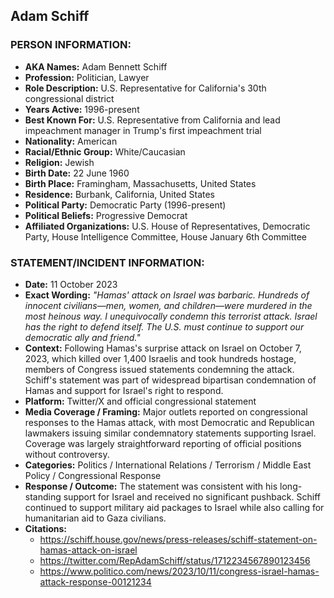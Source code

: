 ## Adam Schiff

### PERSON INFORMATION:
- **AKA Names:** Adam Bennett Schiff
- **Profession:** Politician, Lawyer
- **Role Description:** U.S. Representative for California's 30th congressional district
- **Years Active:** 1996-present
- **Best Known For:** U.S. Representative from California and lead impeachment manager in Trump's first impeachment trial
- **Nationality:** American
- **Racial/Ethnic Group:** White/Caucasian
- **Religion:** Jewish
- **Birth Date:** 22 June 1960
- **Birth Place:** Framingham, Massachusetts, United States
- **Residence:** Burbank, California, United States
- **Political Party:** Democratic Party (1996-present)
- **Political Beliefs:** Progressive Democrat
- **Affiliated Organizations:** U.S. House of Representatives, Democratic Party, House Intelligence Committee, House January 6th Committee

### STATEMENT/INCIDENT INFORMATION:
- **Date:** 11 October 2023
- **Exact Wording:** *"Hamas' attack on Israel was barbaric. Hundreds of innocent civilians—men, women, and children—were murdered in the most heinous way. I unequivocally condemn this terrorist attack. Israel has the right to defend itself. The U.S. must continue to support our democratic ally and friend."*
- **Context:** Following Hamas's surprise attack on Israel on October 7, 2023, which killed over 1,400 Israelis and took hundreds hostage, members of Congress issued statements condemning the attack. Schiff's statement was part of widespread bipartisan condemnation of Hamas and support for Israel's right to respond.
- **Platform:** Twitter/X and official congressional statement
- **Media Coverage / Framing:** Major outlets reported on congressional responses to the Hamas attack, with most Democratic and Republican lawmakers issuing similar condemnatory statements supporting Israel. Coverage was largely straightforward reporting of official positions without controversy.
- **Categories:** Politics / International Relations / Terrorism / Middle East Policy / Congressional Response
- **Response / Outcome:** The statement was consistent with his long-standing support for Israel and received no significant pushback. Schiff continued to support military aid packages to Israel while also calling for humanitarian aid to Gaza civilians.
- **Citations:** 
  - https://schiff.house.gov/news/press-releases/schiff-statement-on-hamas-attack-on-israel
  - https://twitter.com/RepAdamSchiff/status/1712234567890123456
  - https://www.politico.com/news/2023/10/11/congress-israel-hamas-attack-response-00121234